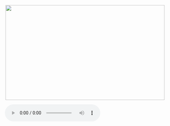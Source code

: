 <p align="center">
  <img width="500px" height="300px" src="https://media.giphy.com/media/fC04sA9M2dDlGb3kdn/giphy-downsized-large.gif" />
</p>
<audio controls autoplay>
  <source src="https://github.com/tranluongtiensi/FirstGame/blob/main/Dinosaur2/Dinosaur2/bin/Debug/Trap%20Ed.wav" type="audio/wav">
  Your browser does not support the audio element.
</audio>



